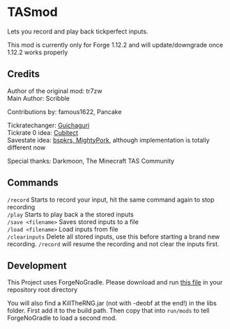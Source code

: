 # TASmod  
Lets you record and play back tickperfect inputs.  
  
This mod is currently only for Forge 1.12.2 and will update/downgrade once 1.12.2 works properly  

## Credits  
Author of the original mod: tr7zw  
Main Author: Scribble  
  
Contributions by: famous1622, Pancake  
  
Tickratechanger: [Guichaguri](https://github.com/Guichaguri/TickrateChanger)  
Tickrate 0 idea: [Cubitect](https://github.com/Cubitect/Cubitick)  
Savestate idea: [bspkrs, MightyPork](https://github.com/bspkrs-mods/WorldStateCheckpoints), although implementation is totally different now
  
Special thanks: Darkmoon, The Minecraft TAS Community  
## Commands  
`/record` Starts to record your input, hit the same command again to stop recording  
`/play` Starts to  play back a the stored inputs  
`/save <filename>` Saves stored inputs to a file  
`/load <filename>` Load inputs from file  
`/clearinputs` Delete all stored inputs, use this before starting a brand new recording. `/record` will resume the recording and not clear the inputs first.  
  
## Development
This Project uses ForgeNoGradle. Please download and run [this file](https://mgnet.work/ForgeNoGradle-1.0.0.jar) in your repository root directory
  
You will also find a KillTheRNG.jar (not with -deobf at the end!) in the libs folder. First add it to the build path. Then copy that into `run/mods` to tell ForgeNoGradle to load a second mod.
